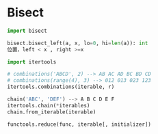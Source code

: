 # Bisect

```python
import bisect

bisect.bisect_left(a, x, lo=0, hi=len(a)): int
位置，left < x , right >=x

import itertools

# combinations('ABCD', 2) --> AB AC AD BC BD CD
# combinations(range(4), 3) --> 012 013 023 123
itertools.combinations(iterable, r)

chain('ABC', 'DEF') --> A B C D E F
itertools.chain(*iterables)
chain.from_iterable(iterable)

```

`functools.reduce(func, iterable[, initializer])`
